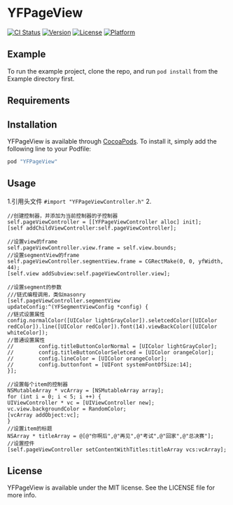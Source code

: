 # YFPageView

[![CI Status](http://img.shields.io/travis/13818556154@163.com/YFPageView.svg?style=flat)](https://travis-ci.org/13818556154@163.com/YFPageView)
[![Version](https://img.shields.io/cocoapods/v/YFPageView.svg?style=flat)](http://cocoapods.org/pods/YFPageView)
[![License](https://img.shields.io/cocoapods/l/YFPageView.svg?style=flat)](http://cocoapods.org/pods/YFPageView)
[![Platform](https://img.shields.io/cocoapods/p/YFPageView.svg?style=flat)](http://cocoapods.org/pods/YFPageView)

## Example

To run the example project, clone the repo, and run `pod install` from the Example directory first.

## Requirements

## Installation

YFPageView is available through [CocoaPods](http://cocoapods.org). To install
it, simply add the following line to your Podfile:

```ruby
pod "YFPageView"
```

## Usage
1.引用头文件 ```#import "YFPageViewController.h"```
2.
```
//创建控制器，并添加为当前控制器的子控制器
self.pageViewController = [[YFPageViewController alloc] init];
[self addChildViewController:self.pageViewController];

//设置view的frame
self.pageViewController.view.frame = self.view.bounds;
//设置segmentView的frame
self.pageViewController.segmentView.frame = CGRectMake(0, 0, yfWidth, 44);
[self.view addSubview:self.pageViewController.view];

//设置segment的参数
///链式编程调用，类似masonry
[self.pageViewController.segmentView updateConfig:^(YFSegmentViewConfig *config) {
//链式设置属性
config.normalColor([UIColor lightGrayColor]).seletcedColor([UIColor redColor]).line([UIColor redColor]).font(14).viewBackColor([UIColor whiteColor]);
//普通设置属性
//        config.titleButtonColorNormal = [UIColor lightGrayColor];
//        config.titleButtonColorSeletced = [UIColor orangeColor];
//        config.lineColor = [UIColor orangeColor];
//        config.buttonfont = [UIFont systemFontOfSize:14];
}];

//设置每个item的控制器
NSMutableArray * vcArray = [NSMutableArray array];
for (int i = 0; i < 5; i ++) {
UIViewController * vc = [UIViewController new];
vc.view.backgroundColor = RandomColor;
[vcArray addObject:vc];
}
//设置item的标题
NSArray * titleArray = @[@"你啊后",@"再见",@"考试",@"回家",@"总决赛"];
//设置控件
[self.pageViewController setContentWithTitles:titleArray vcs:vcArray];
```

## License

YFPageView is available under the MIT license. See the LICENSE file for more info.
